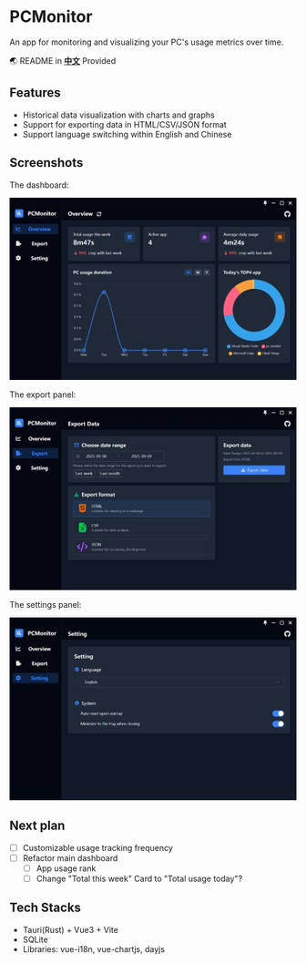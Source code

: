 # PCMonitor

An app for monitoring and visualizing your PC's usage metrics over time.

🌏 README in
[**中文**](https://github.com/Yang-ZhiHang/pc-monitor/blob/master/docs/README.zh-CN.md) Provided

## Features

- Historical data visualization with charts and graphs
- Support for exporting data in HTML/CSV/JSON format
- Support language switching within English and Chinese

## Screenshots

The dashboard:

![dashboard](https://raw.githubusercontent.com/Yang-ZhiHang/pc-monitor/master/image/dashboard.jpg)

The export panel:

![export](https://raw.githubusercontent.com/Yang-ZhiHang/pc-monitor/master/image/export.jpg)

The settings panel:

![settings](https://raw.githubusercontent.com/Yang-ZhiHang/pc-monitor/master/image/setting.jpg)

## Next plan

- [ ] Customizable usage tracking frequency
- [ ] Refactor main dashboard
    - [ ] App usage rank
    - [ ] Change "Total this week" Card to "Total usage today"?

## Tech Stacks

- Tauri(Rust) + Vue3 + Vite
- SQLite
- Libraries: vue-i18n, vue-chartjs, dayjs